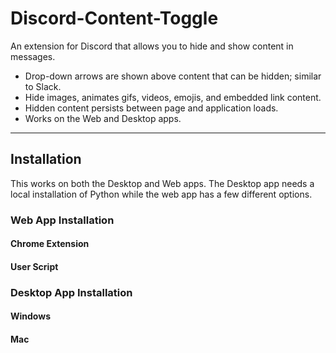 # Discord-Content-Toggle
An extension for Discord that allows you to hide and show content in messages.

- Drop-down arrows are shown above content that can be hidden; similar to Slack.
- Hide images, animates gifs, videos, emojis, and embedded link content.
- Hidden content persists between page and application loads.
- Works on the Web and Desktop apps.

---

## Installation
This works on both the Desktop and Web apps.
The Desktop app needs a local installation of Python while the web app has a few different options. 
 

### Web App Installation


#### Chrome Extension

#### User Script


### Desktop App Installation


#### Windows

#### Mac
